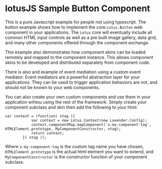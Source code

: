 lotusJS Sample Button Component
=============

This is a pure Javascript example for people not using typescript. The button example shows how to implement the core `Lotus.Button` web component in your applications. The `Lotus` core will eventually include all common HTML input controls as well as a pre built image gallery, data grid, and many other components offered through the component exchange.

This example also demonstrates how component skins can be loaded remotely and mapped to the component instance. This allows component skins to be developed and distributed separately from component code.

There is also and example of event mediation using a custom event mediator. Event mediators are a powerful abstraction layer for your applications. They can be used to trigger application behaviors are not, and should not be known to your web components.

You can also create your own custom components and use them in your application wihtou using the rest of the framework. Simply create your component subclass and skin then add the following to your html:

````
var context = (function( xtag ){
            var context = new Lotus.Context(new Lavender.Config);
            context.componentMap.mapComponent('x-my-component-tag', HTMLElement.prototype, MyComponentConstructor, xtag);
            return context;
        }( xtag ));
````
Where `x-my-component-tag` is the custom tag name you have chosen, `HTMLElement.prototype` is the actual html element you want to extend, and `MyComponentConstructor` is the constructor function of your component subclass.